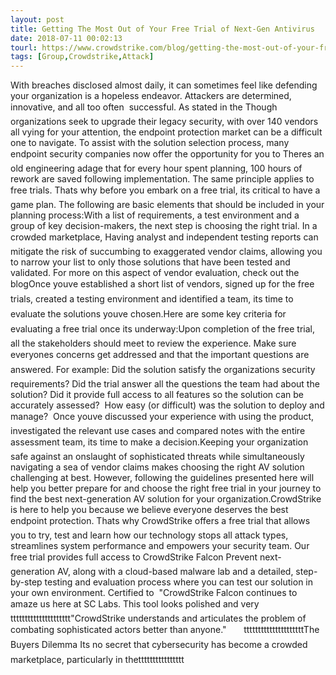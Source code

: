 ```yaml
---
layout: post
title: Getting The Most Out of Your Free Trial of Next-Gen Antivirus
date: 2018-07-11 00:02:13
tourl: https://www.crowdstrike.com/blog/getting-the-most-out-of-your-free-trial-of-next-gen-antivirus/
tags: [Group,Crowdstrike,Attack]
---
```

With breaches disclosed almost daily, it can sometimes feel like defending your organization is a hopeless endeavor. Attackers are determined, innovative, and all too often  successful. As stated in the Though organizations seek to upgrade their legacy security, with over 140 vendors all vying for your attention, the endpoint protection market can be a difficult one to navigate. To assist with the solution selection process, many endpoint security companies now offer the opportunity for you to Theres an old engineering adage that for every hour spent planning, 100 hours of rework are saved following implementation. The same principle applies to free trials. Thats why before you embark on a free trial, its critical to have a game plan. The following are basic elements that should be included in your planning process:With a list of requirements, a test environment and a group of key decision-makers, the next step is choosing the right trial. In a crowded marketplace, Having analyst and independent testing reports can mitigate the risk of succumbing to exaggerated vendor claims, allowing you to narrow your list to only those solutions that have been tested and validated. For more on this aspect of vendor evaluation, check out the blogOnce youve established a short list of vendors, signed up for the free trials, created a testing environment and identified a team, its time to evaluate the solutions youve chosen.Here are some key criteria for evaluating a free trial once its underway:Upon completion of the free trial, all the stakeholders should meet to review the experience. Make sure everyones concerns get addressed and that the important questions are answered. For example: Did the solution satisfy the organizations security requirements? Did the trial answer all the questions the team had about the solution? Did it provide full access to all features so the solution can be accurately assessed?  How easy (or difficult) was the solution to deploy and manage?  Once youve discussed your experience with using the product, investigated the relevant use cases and compared notes with the entire assessment team, its time to make a decision.Keeping your organization safe against an onslaught of sophisticated threats while simultaneously navigating a sea of vendor claims makes choosing the right AV solution challenging at best. However, following the guidelines presented here will help you better prepare for and choose the right free trial in your journey to find the best next-generation AV solution for your organization.CrowdStrike is here to help you because we believe everyone deserves the best endpoint protection. Thats why CrowdStrike offers a free trial that allows you to try, test and learn how our technology stops all attack types, streamlines system performance and empowers your security team. Our free trial provides full access to CrowdStrike Falcon Prevent next-generation AV, along with a cloud-based malware lab and a detailed, step-by-step testing and evaluation process where you can test our solution in your own environment. Certified to  "CrowdStrike Falcon continues to amaze us here at SC Labs. This tool looks polished and veryttttttttttttttttttttt"CrowdStrike understands and articulates the problem of combating sophisticated actors better than anyone."       tttttttttttttttttttttThe Buyers Dilemma Its no secret that cybersecurity has become a crowded marketplace, particularly in thetttttttttttttttt